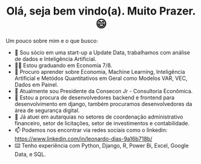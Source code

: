 <h1 align="center"> Olá, seja bem vindo(a). Muito Prazer. 😄 </h1>

Um pouco sobre mim e o que busco:

- 🔭 Sou sócio em uma start-up a Update Data, trabalhamos com análise de dados e Inteligência Artificial.
- 🙋‍♂️ Estou graduando em Economia 7/8.
- 🌱 Procuro aprender sobre Economia, Machine Learning, Inteligência Artificial e Metódos Quantitativos em Geral como Modelos VAR, VEC, Dados em Painel.
- 👯 Atualmente sou Presidente da Consecon Jr - Consultoria Econômica. 
- 🤔 Estou a procura de desenvolvedores backend e frontend para desenvolvimento em django, também procuramos desenvolvedores da área de segurança digital.
- 🎲 Já atuei em autarquias no setores de coordenação administrativo financeiro, setor de licitações, setor de investimentos e contabilidade.
- 📫 Podemos nos encontrar via redes sociais como o linkedin: https://www.linkedin.com/in/leonardo-dias-9a16b718b/
- ⌨️ Tenho experiência com Python, Django, R, Power Bi, Excel, Google Data, e SQL.


